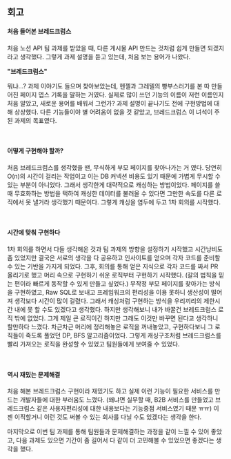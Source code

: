 ## 회고

#### 처음 들어본 브레드크럼스

처음 노션 API 팀 과제를 받았을 때, 다른 게시물 API 만드는 것처럼 쉽게 만들면 되겠지라고 생각했다. 그렇게 과제 설명을 듣고 있는데, 처음 보는 용어가 나왔다.

**"브레드크럼스"**

뭐냐...? 과제 이야기도 들으며 찾아보았는데, 헨젤과 그레텔의 빵부스러기를 본 따 만들어진 페이지 뎁스 기록을 말하는 거였다. 실제로 많이 쓰던 기능의 이름이 저런 이름인지 처음 알았고, 새로운 용어를 배워서 그런가? 과제 설명이 끝나기도 전에 구현방법에 대해 상상했다. 다른 기능들이야 별 어려움이 없을 것 같았고, 브레드크럼스 이 녀석이 주된 과제의 목표였다.

<br/>

#### 어떻게 구현해야 할까?

 처음 브레드크럼스를 생각했을 땐, 무식하게 부모 페이지를 찾아나가는 거 였다. 당연히 O(n)의 시간이 걸리는 작업이고 이는 DB 커넥션 비용도 있기 때문에 가볍게 무시할 수 있는 부분이 아니었다. 그래서 생각한게 대략적으로 캐싱하는 방법이었다. 페이지를 쓸 때 무효화하는 방법을 택하여 캐싱한 데이터를 불러올 수 있다면 그만한 속도를 다른 로직에서 못 낼거라 생각했기 때문이다. 그렇게 캐싱을 염두에 두고 1차 회의를 시작했다.

<br/>

#### 시간에 맞춰 구현하다

 1차 회의를 하면서 다들 생각해온 것과 팀 과제의 방향을 설정하기 시작했고 시간낭비도 좀 있었지만 결국은 서로의 생각을 다 공유하고 인사이트를 얻으며 각자 코드를 준비할 수 있는 기반을 가지게 되었다. 그후, 회의를 통해 얻은 지식으로 각자 코드를 짜서 PR 올리기로 했고 머리 속으로 구현하기 쉬운 로직부터 구현하기 시작했다. (갈의 법칙을 믿는 편이라 빠르게 동작할 수 있게 만들고 싶었다.) 무작정 부모 페이지를 찾아가는 방식을 구현하였고, Raw SQL로 보내고 프레임워크의 편리성을 이용 못하니 생산성이 떨어져 생각보다 시간이 많이 걸렸다. 그래서 캐싱처럼 구현하는 방식을 우리끼리의 제한시간 내에 못 할 수도 있겠다고 생각했다. 하지만 생각해보니 내가 바꿀건 브레드크럼스 로직 밖에 없었다. 그게 제일 큰 로직이긴 하지만 그래도 이것만 바꾸면 된다고 생각하니 할만하다 느꼈다. 차근차근 머리에 정리해놓은 로직을 꺼내놓았고, 구현하다보니 그 로직들이 죽도록 풀었던 DP, BFS 알고리즘이었다. 그렇게 캐싱구조처럼 브레드크럼스를 빨리 가져오는 로직을 완성할 수 있었고 팀원들에게 보여줄 수 있었다.

<br/>

#### 역시 재밌는 문제해결

 처음 해본 브레드크럼스 구현이라 재밌기도 하고 실제 이런 기능이 필요한 서비스를 만드는 개발자들에 대한 부러움도 느꼈다. (왜냐면 실무할 때, B2B 서비스를 만들었고 브레드크럼스 같은 사용자편리성에 대한 내용보다는 기능중점 서비스였기 때문 ㅠㅠ) 이젠 이직할거니 이런 것도 써볼 수 있는 회사를 다닐 수도 있겠다는 생각을 한다.

 마지막으로 이번 팀 과제를 통해 팀원들과 문제해결하는 과정을 같이 느낄 수 있어 좋았고, 다음 과제도 있으면 기간이 좀 길어서 다 같이 더 고민해볼 수 있었으면 좋겠다는 생각을 했다.